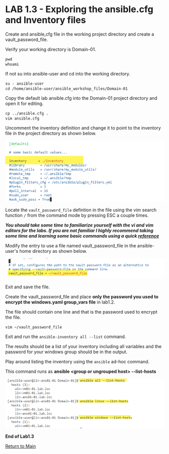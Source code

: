 # LAB 1.3 - Exploring the ansible.cfg and Inventory files

Create and ansible,cfg file in the working project directory and create a vault_password_file.

Verify your working directory is Domain-01.

```
pwd
whoami
```

If not su into ansible-user and cd into the working directory.

```
su - ansible-user
cd /home/ansible-user/ansible_workshop_files/Domain-01
```
Copy the default lab ansible.cfg into the Domain-01 project directory and open it for editing.

```
cp ../ansible.cfg .
vim ansible.cfg
```
Uncomment the inventory definition and change it to point to the inventory file in the project directory as shown below. 

![](/images/lab1.3-default-inv.png)

Locate the ```vault_password_file``` defintion in the file using the vim search function ```/``` from the command mode by pressing ESC a couple times.

___You should take some time to familiarize yourself with the vi and vim editors for the labs. If you are not familiar I highly recommend taking some time and learning some basic commands using a quick [reference](https://www.adminschoice.com/vi-editor-quick-reference)___

Modify the entry to use a file named vault_password_file in the ansible-user's home directory as shown below.

![](/images/lab1.3-vault_file.png)

Exit and save the file.

Create the vault_password_file and place **only the password you used to encrypt the windows.yaml group_vars file** in lab1.2.

The file should contain one line and that is the password used to encrypt the file.

```
vim ~/vault_password_file
```

Exit and run the ```ansible-inventory all --list``` command.

The results should be a list of your inventory including all variables and the password for your windows group should be in the output.

Play around listing the inventory using the ``ansible`` ad-hoc command.

This command runs as **ansible \<group or ungrouped host\> --list-hosts**

![](/images/lab1.3-list-inv.png)


**End of Lab1.3**

[Return to Main](/README.md)
